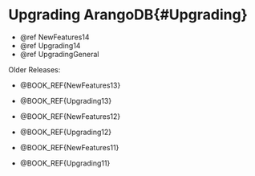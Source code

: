 Upgrading ArangoDB{#Upgrading}
==============================

- @ref NewFeatures14
- @ref Upgrading14
- @ref UpgradingGeneral

Older Releases:

- @BOOK_REF{NewFeatures13}
- @BOOK_REF{Upgrading13}

- @BOOK_REF{NewFeatures12}
- @BOOK_REF{Upgrading12}

- @BOOK_REF{NewFeatures11}
- @BOOK_REF{Upgrading11}
